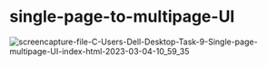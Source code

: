 # single-page-to-multipage-UI



![screencapture-file-C-Users-Dell-Desktop-Task-9-Single-page-multipage-UI-index-html-2023-03-04-10_59_35](https://user-images.githubusercontent.com/120628111/222943318-6e06f8d5-4f08-4f0b-87d3-ad52c6247097.png)
